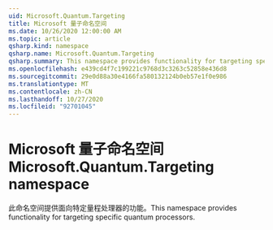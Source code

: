 ```yaml
---
uid: Microsoft.Quantum.Targeting
title: Microsoft 量子命名空间
ms.date: 10/26/2020 12:00:00 AM
ms.topic: article
qsharp.kind: namespace
qsharp.name: Microsoft.Quantum.Targeting
qsharp.summary: This namespace provides functionality for targeting specific quantum processors.
ms.openlocfilehash: e439cd4f7c199221c9768d3c3263c52858e436d8
ms.sourcegitcommit: 29e0d88a30e4166fa580132124b0eb57e1f0e986
ms.translationtype: MT
ms.contentlocale: zh-CN
ms.lasthandoff: 10/27/2020
ms.locfileid: "92701045"
---
```

# <a name="microsoftquantumtargeting-namespace"></a><span data-ttu-id="4f11d-102">Microsoft 量子命名空间</span><span class="sxs-lookup"><span data-stu-id="4f11d-102">Microsoft.Quantum.Targeting namespace</span></span>

<span data-ttu-id="4f11d-103">此命名空间提供面向特定量程处理器的功能。</span><span class="sxs-lookup"><span data-stu-id="4f11d-103">This namespace provides functionality for targeting specific quantum processors.</span></span>

